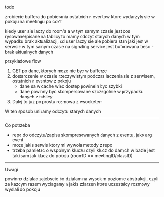todo 

zrobienie buffera do pobierania ostatnich `n` eventow ktore wydarzyly sie w pokoju na meetingu
po co??

kiedy user sie laczy do room'a a w tym samym czasie jest cos rysowane/pisane na tablicy to mamy odczyt starych danych w tym wypadku 
brak aktualizacji, cd user laczy sie ale pobiera stan jaki jest w serwsie w tym samym czasie na signaling service jest buforowana tresc - brak 
aktualnych danych

przykladowe flow
1. GET po dane, ktorych moze nie byc w bufferze
2. dostarczenie w czasie rzeczywistym podczas laczenia sie z serwisem, ostatnich `n` eventow z pokoju
    - dane sa w cache wiec dostep powinein byc szybki
    - dane powinny byc skompersowane szczegolnie w przypadku danych z tablicy
3. Dalej to juz po prostu rozmowa z wsocketem 

W ten sposob unikamy odczytu starych danych

---
Co potrzeba 


- repo do odczytu/zapisu skompresowanych danych z eventu, jako arg event
- moze jakis serwis ktory mi wywola metody z repo 
- trzeba pamietac o wspolnym kluczu czyli klucz do danych w bazie jest taki sam jak klucz do pokoju (roomID == meetingID/classID)

--- 

Uwagi

powinno dzialac zajebscie bo dzialam na wysokim poziomie abstrakcji, czyli za kazdym razem wyciagamy `n` jakis zdarzen ktore uczestnicy rozmowy wyslali do
pokoju

